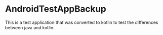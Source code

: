 # AndroidTestAppBackup
This is a test application that was converted to kotlin to test the differences between java and kotlin.
